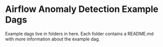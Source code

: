 # Airflow Anomaly Detection Example Dags

Example dags live in folders in here. Each folder contains a README.md with more information about the example dag.